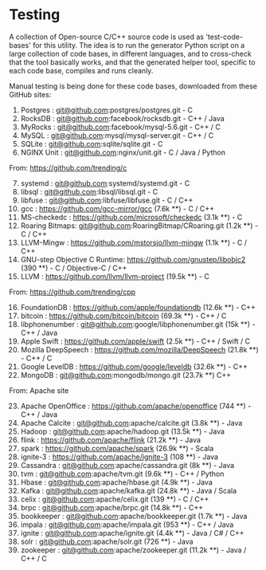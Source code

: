 # Testing
A collection of Open-source C/C++ source code is used as 'test-code-bases'
for this utility. The idea is to run the generator Python script on a large
collection of code bases, in different languages, and to cross-check that
the tool basically works, and that the generated helper tool, specific to
each code base, compiles and runs cleanly.

Manual testing is being done for these code bases, downloaded from these GitHub sites:

 1. Postgres   : git@github.com:postgres/postgres.git - C
 2. RocksDB    : git@github.com:facebook/rocksdb.git - C++ / Java
 3. MyRocks    : git@github.com:facebook/mysql-5.6.git - C++ / C
 4. MySQL      : git@github.com:mysql/mysql-server.git - C++ / C
 5. SQLite     : git@github.com:sqlite/sqlite.git - C
 6. NGINX Unit : git@github.com:nginx/unit.git - C / Java / Python

From: https://github.com/trending/c

 7. systemd    : git@github.com:systemd/systemd.git - C
 8. libsql     : git@github.com:libsql/libsql.git - C
 9. libfuse    : git@github.com:libfuse/libfuse.git - C / C++
 1. gcc        : https://github.com/gcc-mirror/gcc                   (7.6k **) - C / C++
 1. MS-checkedc : https://github.com/microsoft/checkedc              (3.1k **) - C
 1. Roaring Bitmaps: git@github.com:RoaringBitmap/CRoaring.git       (1.2k **) - C / C++
 1. LLVM-Mingw   : https://github.com/mstorsjo/llvm-mingw            (1.1k **) - C / C++
 1. GNU-step Objective C Runtime: https://github.com/gnustep/libobjc2  (390 **) - C / Objective-C / C++
 1. LLVM         : https://github.com/llvm/llvm-project                (19.5k **) - C

From: https://github.com/trending/cpp

 16. FoundationDB       : https://github.com/apple/foundationdb      (12.6k **) - C++
 1. bitcoin            : https://github.com/bitcoin/bitcoin         (69.3k **) - C++ / C
 1. libphonenumber     : git@github.com:google/libphonenumber.git   (15k **) - C++ / Java
 1. Apple Swift        : https://github.com/apple/swift             (2.5k **) - C++ / Swift / C
 1. Mozilla DeepSpeech : https://github.com/mozilla/DeepSpeech      (21.8k **) - C++ / C
 1. Google LevelDB     : https://github.com/google/leveldb          (32.6k **) - C++
 1. MongoDB            : git@github.com:mongodb/mongo.git           (23.7k **) C++

From: Apache site

 23. Apache OpenOffice  : https://github.com/apache/openoffice       (744 **) - C++ / Java
 1. Apache Calcite     : git@github.com:apache/calcite.git          (3.8k **) - Java
 1. Hadoop             : git@github.com:apache/hadoop.git           (13.5k **) - Java
 1. flink              : https://github.com/apache/flink            (21.2k **) - Java
 1.  spark              : https://github.com/apache/spark            (26.9k **) - Scala
 1.  ignite-3           : https://github.com/apache/ignite-3         (108 **) - Java
 1.  Cassandra          : git@github.com:apache/cassandra.git        (8k **) - Java
 1.  tvm                : git@github.com:apache/tvm.git              (9.6k **) - C++ / Python
 1.  Hbase              : git@github.com:apache/hbase.git            (4.9k **) - Java
 1.  Kafka              : git@github.com:apache/kafka.git            (24.8k **) - Java / Scala
 1.  celix              : git@github.com:apache/celix.git            (139 **) - C / C++
 1.  brpc               : git@github.com:apache/brpc.git             (14.8k **) - C++
 1.  bookkeeper         : git@github.com:apache/bookkeeper.git       (1.7k **) - Java
 1.  impala             : git@github.com:apache/impala.git           (953 **)  - C++ / Java
 1.  ignite             : git@github.com:apache/ignite.git           (4.4k **) - Java / C# / C++
 1.  solr               : git@github.com:apache/solr.git             (726 **)  - Java
 1.  zookeeper          : git@github.com:apache/zookeeper.git        (11.2k **) - Java / C++ / C

